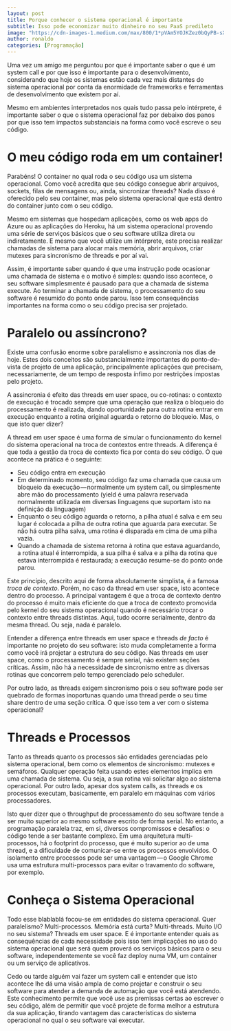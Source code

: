 ```yaml
---
layout: post
title: Porque conhecer o sistema operacional é importante
subtitle: Isso pode economizar muito dinheiro no seu PaaS predileto
image: "https://cdn-images-1.medium.com/max/800/1*pVAm5YOJKZez0bQyPB-sXQ.jpeg"
author: ronaldo
categories: [Programação]
---
```


Uma vez um amigo me perguntou por que é importante saber o que é um system call
e por que isso é importante para o desenvolvimento, considerando que hoje os
sistemas estão cada vez mais distantes do sistema operacional por conta da
enormidade de frameworks e ferramentas de desenvolvimento que existem por aí.

Mesmo em ambientes interpretados nos quais tudo passa pelo intérprete, é
importante saber o que o sistema operacional faz por debaixo dos panos por que
isso tem impactos substanciais na forma como você escreve o seu código.

# O meu código roda em um container!

Parabéns! O container no qual roda o seu código usa um sistema operacional. Como
você acredita que seu código consegue abrir arquivos, sockets, filas de
mensagens ou, ainda, sincronizar threads? Nada disso é oferecido pelo seu
container, mas pelo sistema operacional que está dentro do container junto com o
seu código.

Mesmo em sistemas que hospedam aplicações, como os web apps do Azure ou as
aplicações do Heroku, há um sistema operacional provendo uma série de serviços
básicos que o seu software utiliza direta ou indiretamente. E mesmo que você
utilize um intérprete, este precisa realizar chamadas de sistema para alocar
mais memória, abrir arquivos, criar mutexes para sincronismo de threads e por aí
vai.

Assim, é importante saber quando é que uma instrução pode ocasionar uma chamada
de sistema e o motivo é simples: quando isso acontece, o seu software
simplesmente é pausado para que a chamada de sistema execute. Ao terminar a
chamada de sistema, o processamento do seu software é resumido do ponto onde
parou. Isso tem consequências importantes na forma como o seu código precisa ser
projetado.

# Paralelo ou assíncrono?

Existe uma confusão enorme sobre paralelismo e assincronia nos dias de hoje.
Estes dois conceitos são substancialmente importantes do ponto-de-vista de
projeto de uma aplicação, principalmente aplicações que precisam,
necessariamente, de um tempo de resposta ínfimo por restrições impostas pelo
projeto.

A assincronia é efeito das threads em user space, ou co-rotinas: o contexto de
execução é trocado sempre que uma operação que realiza o bloqueio do
processamento é realizada, dando oportunidade para outra rotina entrar em
execução enquanto a rotina original aguarda o retorno do bloqueio. Mas, o que
isto quer dizer?

A thread em user space é uma forma de simular o funcionamento do kernel do
sistema operacional na troca de contextos entre threads. A diferença é que toda
a gestão da troca de contexto fica por conta do seu código. O que acontece na
prática é o seguinte:

-   Seu código entra em execução
-   Em determinado momento, seu código faz uma chamada que causa um bloqueio da
    execução — normalmente um system call, ou simplesmente abre mão do
    processamento (yield é uma palavra reservada normalmente utilizada em
    diversas linguagens que suportam isto na definição da linguagem)
-   Enquanto o seu código aguarda o retorno, a pilha atual é salva e em seu
    lugar é colocada a pilha de outra rotina que aguarda para executar. Se não
    há outra pilha salva, uma rotina é disparada em cima de uma pilha vazia.
-   Quando a chamada de sistema retorna à rotina que estava aguardando, a rotina
    atual é interrompida, a sua pilha é salva e a pilha da rotina que estava
    interrompida é restaurada; a execução resume-se do ponto onde parou.

Este princípio, descrito aqui de forma absolutamente simplista, é a famosa
*troca de contexto*. Porém, no caso da thread em user space, isto acontece
dentro do processo. A principal vantagem é que a troca de contexto dentro do
processo é muito mais eficiente do que a troca de contexto promovida pelo kernel
do seu sistema operacional quando é necessário trocar o contexto entre threads
distintas. Aqui, tudo ocorre serialmente, dentro da mesma thread. Ou seja, nada
é paralelo.

Entender a diferença entre threads em user space e threads *de facto* é
importante no projeto do seu software: isto muda completamente a forma como você
irá projetar a estrutura do seu código. Nas threads em user space, como o
processamento é sempre serial, não existem seções críticas. Assim, não há a
necessidade de sincronismo entre as diversas rotinas que concorrem pelo tempo
gerenciado pelo scheduler.

Por outro lado, as threads exigem sincronismo pois o seu software pode ser
quebrado de formas inoportunas quando uma thread perde o seu time share dentro
de uma seção crítica. O que isso tem a ver com o sistema operacional?

# Threads e Processos

Tanto as threads quanto os processos são entidades gerenciadas pelo sistema
operacional, bem como os elementos de sincronismo: mutexes e semáforos. Qualquer
operação feita usando estes elementos implica em uma chamada de sistema. Ou
seja, a sua rotina vai solicitar algo ao sistema operacional. Por outro lado,
apesar dos system calls, as threads e os processos executam, basicamente, em
paralelo em máquinas com vários processadores.

Isto quer dizer que o throughput de processamento do seu software tende a ser
muito superior ao mesmo software escrito de forma serial. No entanto, a
programação paralela traz, em si, diversos compromissos e desafios: o código
tende a ser bastante complexo. Em uma arquitetura multi-processos, há o
footprint do processo, que é muito superior ao de uma thread, e a dificuldade de
comunicar-se entre os processos envolvidos. O isolamento entre processos pode
ser uma vantagem — o Google Chrome usa uma estrutura multi-processos para evitar
o travamento do software, por exemplo.

# Conheça o Sistema Operacional

Todo esse blablablá focou-se em entidades do sistema operacional. Quer
paralelismo? Multi-processos. Memória está curta? Multi-threads. Muito I/O no
seu sistema? Threads em user space. E é importante entender quais as
consequências de cada necessidade pois isso tem implicações no uso do sistema
operacional que será quem proverá os serviços básicos para o seu software,
independentemente se você faz deploy numa VM, um container ou um serviço de
aplicativos.

Cedo ou tarde alguém vai fazer um system call e entender que isto acontece lhe
dá uma visão ampla de como projetar e construir o seu software para atender a
demanda de automação que você está atendendo. Este conhecimento permite que você
use as premissas certas ao escrever o seu código, além de permitir que você
projete de forma melhor a estrutura da sua aplicação, tirando vantagem das
características do sistema operacional no qual o seu software vai executar.
